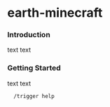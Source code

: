 # earth-minecraft

### Introduction

text text

### Getting Started

text text

```
  /trigger help
```
